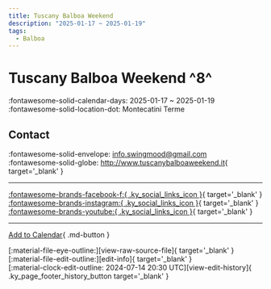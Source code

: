```yaml
---
title: Tuscany Balboa Weekend
description: "2025-01-17 ~ 2025-01-19"
tags:
  - Balboa
---
```


# Tuscany Balboa Weekend ^8^

:fontawesome-solid-calendar-days: 2025-01-17 ~ 2025-01-19  
:fontawesome-solid-location-dot: Montecatini Terme  

## Contact

:fontawesome-solid-envelope: <info.swingmood@gmail.com>  
:fontawesome-solid-globe: <http://www.tuscanybalboaweekend.it>{ target='_blank' }  

---

 [:fontawesome-brands-facebook-f:{ .ky_social_links_icon }](https://www.facebook.com/tuscanybalboaweekend){ target='_blank' } [:fontawesome-brands-instagram:{ .ky_social_links_icon }](https://instagram.com/tuscanybalboaweekend){ target='_blank' } [:fontawesome-brands-youtube:{ .ky_social_links_icon }](https://youtube.com/@TuscanyBalboaWeekend){ target='_blank' }

---

[Add to Calendar](https://swing.news/ics/en/2025/it/tuscany-balboa-weekend-2025.ics){ .md-button }

<div class="ky_page_footer" markdown>
<div class="ky_page_footer_trailing" markdown="span">
[:material-file-eye-outline:][view-raw-source-file]{ target='_blank' }
[:material-file-edit-outline:][edit-info]{ target='_blank' }
</div>
<div class="ky_page_footer_leading" markdown="span">
[:material-clock-edit-outline: 2024-07-14 20:30 UTC][view-edit-history]{ .ky_page_footer_history_button target='_blank' }
</div>
</div>

[view-raw-source-file]: https://github.com/swingdance/events/blob/main/2025/it/tuscany-balboa-weekend-2025.json "View Raw Source File"
[edit-info]: https://github.com/swingdance/events/issues/new?assignees=&labels=update+event&projects=&template=03-update_entity.yml&title=%5B2025%2Fit%5D%20Tuscany%20Balboa%20Weekend&region=it&year=2025&id=tuscany-balboa-weekend-2025&name=Tuscany%20Balboa%20Weekend&org_id= "Edit Info"

[view-edit-history]: https://github.com/swingdance/events/commits/main/2025/it/tuscany-balboa-weekend-2025.json "View Edit History"

